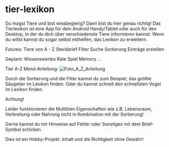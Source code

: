 # tier-lexikon
Du magst Tiere und bist wissbegierig? Dann bist du hier genau richtig!
Das Tierlexikon ist eine App für dein Android Handy/Tablet oder auch für den Desktop, in der du dich über verschiedenste Tiere informieren kannst. Wenn du willst kannst du sogar selbst mithelfen, das Lexikon zu erweitern.

Futures:
Tiere von A - Z
Steckbrief
Filter Suche
Sortierung
Einträge erstellen

Geplant:
Wissenswertes
Rate Spiel
Memory
...


Tier A-Z Menü-Anleitung:
![Foto_A_Z_Anleitung](https://user-images.githubusercontent.com/93408437/148278175-c2ca0ab5-9ec3-46c5-be94-0322fba9d670.png)

Durch die Sortierung und die Filter kannst du zum Beispiel, das größte Säugetier im Lexikon finden. Oder du kannst schnell den schnellsten Vogel im Lexikon finden.

Achtung!

Leider funktionieren die Multiblen Eigenschaften wie z.B. Lebensraum, Verbreitung oder Nahrung nicht in Kombination mit der Sortierung!

Gerne kannst du mir Hinweise auf Fehler oder Sonstiges mit dem Brief-Symbol schicken.



Dies ist ein Hobby-Projekt. Inhalt und die Richtigkeit ohne Gewähr!
